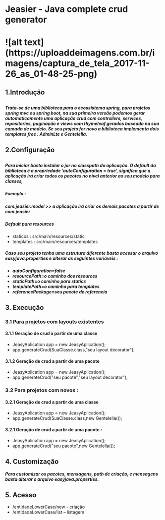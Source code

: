 <h1>Jeasier - Java complete crud generator<h1/>
![alt text](https://uploaddeimagens.com.br/imagens/captura_de_tela_2017-11-26_as_01-48-25-png)
<h2>1.Introdução<h2/>
<h5>Trata-se de uma biblioteca para o ecossistema spring, para projetos spring mvc ou spring boot, na sua primeira versão podemos gerar automaticamente uma aplicação crud com controllers, services, repositories, paginação e views com thymeleaf gerados baseado na sua camada de modelo. Se seu projeto for novo a biblioteca implementa dois templates free : <a>AdminLte</a> e Gentelella.</h5>


<h2>2.Configuração<h2/>
<h5>Para iniciar basta instalar o jar no classpath da aplicação.
O default da biblioteca é a propriedade ‘autoConfiguration = true’, significa que a aplicação irá criar todos os pacotes no nível anterior ao seu modelo para classes, </h5>
<h5>Exemplo : </h5>
<h5> com.jeasier.model >> a aplicação irá criar os demais pacotes a partir de com.jeasier</h5>
<h5>Default para resources</h5>
<ul>
<li>staticos : src/main/resources/static</li>
<li>templates : src/main/resources/templates</li>
</ul>
<h5>Caso seu projeto tenha uma estrutura diferente basta acessar o arquivo easyjava.properties e alterar as seguintes variaveis : <h5>
<ul>
<li>autoConfiguration=false</li>
<li>resourcePath=o caminho dos resources</li>
<li>staticPath=o caminho para statics</li>
<li>templatePath=o caminho para templates</li>
<li>referencePackage=seu pacote de referencia</li>
</ul>

<h2>3. Execução</h2>
<h3>3.1 Para projetos com layouts existentes</h3>
<h4>3.1.1 Geração de crud a partir de uma classe</h4>
<ul>
<li>JeasyAplication app = new JeasyAplication();</li>
<li>app.generateCrud(SuaClasse.class,"seu layout decorator");</li>
</ul>
<h4>3.1.2 Geração de crud a partir de uma pacote</h4>
<ul>
<li>JeasyAplication app = new JeasyAplication();
</li>
<li>app.generateCrud("seu pacote","seu layout decorator");</li>
</ul>

<h3>3.2 Para projetos com novos : </h3>
<h4>3.2.1 Geração de crud a partir de uma classe</h4>
<ul>
<li>JeasyAplication app = new JeasyAplication();</li>
<li>app.generateCrud(SuaClasse.class,new Gentelella());</li>
</ul>
<h4>3.2.1 Geração de crud a partir de uma pacote :</h4>
<ul>
<li>JeasyAplication app = new JeasyAplication();</li>
<li>app.generateCrud("seu pacote",new Gentelella());</li>
</ul>

<h2>4. Customização </h2>
<h5>Para customizar os pacotes, mensagens, path de criação, e mensagens basta alterar o arquivo easyjava.properties.</h5>


<h2>5. Acesso</h2>
<ul>
<li>/entidadeLowerCase/new - criação</li>
<li>/entidadeLowerCase/list – listagem</li>
</ul>
